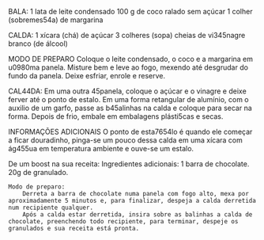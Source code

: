 BALA:
1 lata de leite condensado
100 g de coco ralado sem açúcar
1 colher (sobremes54a) de margarina

CALDA:
1 xícara (chá) de açúcar
3 colheres (sopa) cheias de vi345nagre branco (de álcool)

MODO DE PREPARO
Coloque o leite condensado, o coco e a margarina em u0980ma panela.
Misture bem e leve ao fogo, mexendo até desgrudar do fundo da panela.
Deixe esfriar, enrole e reserve.

CAL44DA:
Em uma outra 45panela, coloque o açúcar e o vinagre e deixe ferver até o ponto de estalo.
Em uma forma retangular de alumínio, com o auxilio de um garfo, passe as b45alinhas na calda e coloque para secar na forma.
Depois de frio, embale em embalagens plásti5cas e secas.

INFORMAÇÕES ADICIONAIS
O ponto de esta7654lo é quando ele começar a ficar douradinho, pinga-se um pouco dessa calda em uma xícara com ág455ua em temperatura ambiente e ouve-se um estalo.


De um boost na sua receita:
    Ingredientes adicionais:
        1 barra de chocolate.
        20g de granulado.

    Modo de preparo:
        Derreta a barra de chocolate numa panela com fogo alto, mexa por aproximadamente 5 minutos e, para finalizar, despeja a calda derretida num recipiente qualquer.
        Após a calda estar derretida, insira sobre as balinhas a calda de chocolate, preenchendo todo recipiente, para terminar, despeje os granulados e sua receita está pronta.